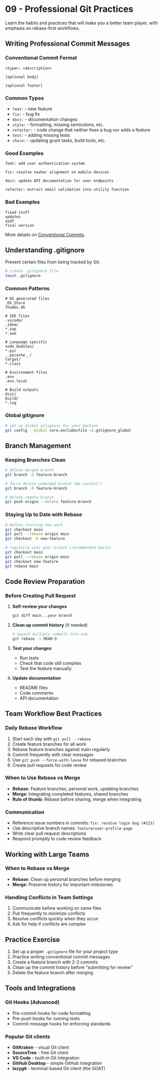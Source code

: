 # 09 - Professional Git Practices

Learn the habits and practices that will make you a better team player, with emphasis on rebase-first workflows.

## Writing Professional Commit Messages

### Conventional Commit Format
```
<type>: <description>

[optional body]

[optional footer]
```

### Common Types
- `feat:` - new feature
- `fix:` - bug fix
- `docs:` - documentation changes
- `style:` - formatting, missing semicolons, etc.
- `refactor:` - code change that neither fixes a bug nor adds a feature
- `test:` - adding missing tests
- `chore:` - updating grunt tasks, build tools, etc.

### Good Examples
```
feat: add user authentication system

fix: resolve navbar alignment on mobile devices

docs: update API documentation for user endpoints

refactor: extract email validation into utility function
```

### Bad Examples
```
fixed stuff
updates
asdf
final version
```

More details on [Conventional Commits](https://www.conventionalcommits.org/en/v1.0.0/).

## Understanding .gitignore

Prevent certain files from being tracked by Git:

```bash
# create .gitignore file
touch .gitignore
```

### Common Patterns
```gitignore
# OS generated files
.DS_Store
Thumbs.db

# IDE files
.vscode/
.idea/
*.swp
*.swo

# Language specific
node_modules/
*.pyc
__pycache__/
target/
*.class

# Environment files
.env
.env.local

# Build outputs
dist/
build/
*.log
```

### Global gitignore
```bash
# set up global gitignore for your machine
git config --global core.excludesfile ~/.gitignore_global
```

## Branch Management

### Keeping Branches Clean
```bash
# delete merged branch
git branch -d feature-branch

# force delete unmerged branch (be careful!)
git branch -D feature-branch

# delete remote branch
git push origin --delete feature-branch
```

### Staying Up to Date with Rebase
```bash
# before starting new work
git checkout main
git pull --rebase origin main
git checkout -b new-feature

# regularly sync your branch (recommended daily)
git checkout main
git pull --rebase origin main
git checkout new-feature
git rebase main
```

## Code Review Preparation

### Before Creating Pull Request
1. **Self-review your changes**
   ```bash
   git diff main...your-branch
   ```

2. **Clean up commit history** (if needed)
   ```bash
   # squash multiple commits into one
   git rebase -i HEAD~3
   ```

3. **Test your changes**
   - Run tests
   - Check that code still compiles
   - Test the feature manually

4. **Update documentation**
   - README files
   - Code comments
   - API documentation

## Team Workflow Best Practices

### Daily Rebase Workflow
1. Start each day with `git pull --rebase`
2. Create feature branches for all work
3. Rebase feature branches against main regularly
4. Commit frequently with clear messages
5. Use `git push --force-with-lease` for rebased branches
6. Create pull requests for code review

### When to Use Rebase vs Merge
- **Rebase**: Feature branches, personal work, updating branches
- **Merge**: Integrating completed features, shared branches
- **Rule of thumb**: Rebase before sharing, merge when integrating

### Communication
- Reference issue numbers in commits: `fix: resolve login bug (#123)`
- Use descriptive branch names: `feature/user-profile-page`
- Write clear pull request descriptions
- Respond promptly to code review feedback

## Working with Large Teams

### When to Rebase vs Merge
- **Rebase**: Clean up personal branches before merging
- **Merge**: Preserve history for important milestones

### Handling Conflicts in Team Settings
1. Communicate before working on same files
2. Pull frequently to minimize conflicts
3. Resolve conflicts quickly when they occur
4. Ask for help if conflicts are complex

## Practice Exercise

1. Set up a proper `.gitignore` file for your project type
2. Practice writing conventional commit messages
3. Create a feature branch with 2-3 commits
4. Clean up the commit history before "submitting for review"
5. Delete the feature branch after merging

## Tools and Integrations

### Git Hooks (Advanced)
- Pre-commit hooks for code formatting
- Pre-push hooks for running tests
- Commit message hooks for enforcing standards

### Popular Git clients
- **GitKraken** - visual Git client
- **SourceTree** - free Git client
- **VS Code** - built-in Git integration
- **GitHub Desktop** - simple GitHub integration
- **lazygit** - terminal-based Git client (the GOAT)
